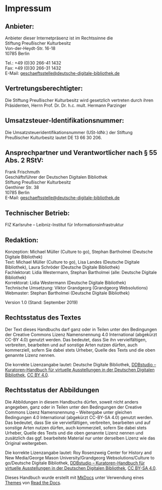 # Impressum

## Anbieter:
Anbieter dieser Internetpräsenz ist im Rechtssinne die  
Stiftung Preußischer Kulturbesitz  
Von-der-Heydt-Str. 16-18  
10785 Berlin  

Tel.: +49 (0)30 266-41 1432  
Fax: +49 (0)30 266-31 1432  
E-Mail: geschaeftsstelle@deutsche-digitale-bibliothek.de

## Vertretungsberechtigter:
Die Stiftung Preußischer Kulturbesitz wird gesetzlich vertreten durch ihren Präsidenten, Herrn Prof. Dr. Dr. h.c. mult. Hermann Parzinger

## Umsatzsteuer-Identifikationsnummer:
Die Umsatzsteueridentifikationsnummer (USt-IdNr.) der Stiftung Preußischer Kulturbesitz lautet DE 13 66 30 206.

## Ansprechpartner und Verantwortlicher nach § 55 Abs. 2 RStV:
Frank Frischmuth  
Geschäftsführer der Deutschen Digitalen Bibliothek  
Stiftung Preußischer Kulturbesitz  
Genthiner Str. 38  
10785 Berlin  
E-Mail: geschaeftsstelle@deutsche-digitale-bibliothek.de

## Technischer Betrieb:
FIZ Karlsruhe – Leibniz-Institut für Informationsinfrastruktur

## Redaktion:
Konzeption: Michael Müller (Culture to go), Stephan Bartholmei (Deutsche Digitale Bibliothek)  
Text: Michael Müller (Culture to go), Lisa Landes (Deutsche Digitale Bibliothek), Laura Schröder (Deutsche Digitale Bibliothek)  
Fachlektorat: Lidia Westermann, Stephan Bartholmei  (alle: Deutsche Digitale Bibliothek)  
Korrektorat: Lidia Westermann (Deutsche Digitale Bibliothek)  
Technische Umsetzung: Viktor Grandgeorg (Grandgeorg Websolutions)  
Webmaster: Stephan Bartholmei (Deutsche Digitale Bibliothek)  

Version 1.0 (Stand: September 2019)

## Rechtsstatus des Textes
Der Text dieses Handbuchs darf ganz oder in Teilen unter den Bedingungen der Creative Commons Lizenz Namensnennung 4.0 International (abgekürzt CC-BY 4.0) genutzt werden. Das bedeutet, dass Sie ihn vervielfältigen, verbreiten, bearbeiten und auf sonstige Arten nutzen dürfen, auch kommerziell, sofern Sie dabei stets Urheber, Quelle des Texts und die oben genannte Lizenz nennen.

Die korrekte Lizenzangabe lautet: Deutsche Digitale Bibliothek, [DDBstudio – Kuratoren-Handbuch für virtuelle Ausstellungen in der Deutschen Digitalen Bibliothek](https://deutsche-digitale-bibliothek.github.io/ddb-virtualexhibitions-docs/index.html), [CC BY 4.0](https://creativecommons.org/licenses/by/4.0/deed.de).

## Rechtsstatus der Abbildungen
Die Abbildungen in diesem Handbuchs dürfen, soweit nicht anders angegeben, ganz oder in Teilen unter den Bedingungen der Creative Commons Lizenz Namensnennung – Weitergabe unter gleichen Bedingungen 4.0 International (abgekürzt CC-BY-SA 4.0) genutzt werden. Das bedeutet, dass Sie sie vervielfältigen, verbreiten, bearbeiten und auf sonstige Arten nutzen dürfen, auch kommerziell, sofern Sie dabei stets Urheber, Quelle des Texts und die oben genannte Lizenz nennen und zusätzlich das ggf. bearbeitete Material nur unter derselben Lizenz wie das Original weitergeben.

Die korrekte Lizenzangabe lautet: Roy Rosenzweig Center for History and New Media/George Mason University/Grandgeorg Websolutions/Culture to go/Deutsche Digitale Bibliothek, [DDBstudio – Kuratoren-Handbuch für virtuelle Ausstellungen in der Deutschen Digitalen Bibliothek](https://deutsche-digitale-bibliothek.github.io/ddb-virtualexhibitions-docs/index.html), [CC BY-SA 4.0](https://creativecommons.org/licenses/by-sa/4.0/deed.de).

Dieses Handbuch wurde erstellt mit [MkDocs](http://www.mkdocs.org/) unter Verwendung eines [Themes](https://github.com/snide/sphinx_rtd_theme) von [Read the Docs](https://readthedocs.org/).
